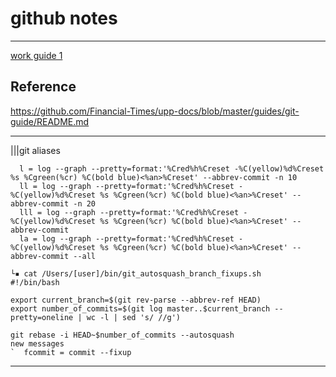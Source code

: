 # github notes

----

[work guide 1](work-guide-1.md)
## Reference
<https://github.com/Financial-Times/upp-docs/blob/master/guides/git-guide/README.md>

----
|||git aliases

```
  l = log --graph --pretty=format:'%Cred%h%Creset -%C(yellow)%d%Creset %s %Cgreen(%cr) %C(bold blue)<%an>%Creset' --abbrev-commit -n 10
  ll = log --graph --pretty=format:'%Cred%h%Creset -%C(yellow)%d%Creset %s %Cgreen(%cr) %C(bold blue)<%an>%Creset' --abbrev-commit -n 20
  lll = log --graph --pretty=format:'%Cred%h%Creset -%C(yellow)%d%Creset %s %Cgreen(%cr) %C(bold blue)<%an>%Creset' --abbrev-commit
  la = log --graph --pretty=format:'%Cred%h%Creset -%C(yellow)%d%Creset %s %Cgreen(%cr) %C(bold blue)<%an>%Creset' --abbrev-commit --all
```

```
└▪ cat /Users/[user]/bin/git_autosquash_branch_fixups.sh
#!/bin/bash

export current_branch=$(git rev-parse --abbrev-ref HEAD)
export number_of_commits=$(git log master..$current_branch --pretty=oneline | wc -l | sed 's/ //g')

git rebase -i HEAD~$number_of_commits --autosquash
new messages
`  fcommit = commit --fixup
```

----
